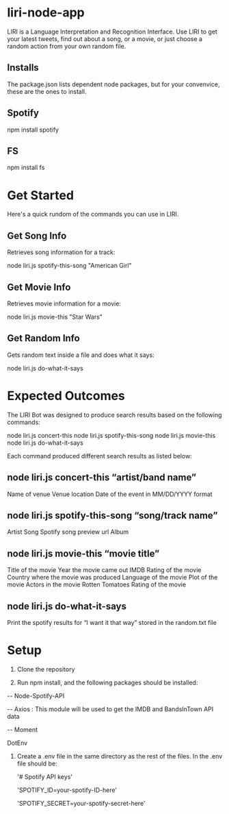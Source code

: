 # liri-node-app

LIRI is a Language Interpretation and Recognition Interface. Use LIRI to get your latest tweets, find out about a song, or a movie, or just choose a random action from your own random file.

## Installs
The package.json lists dependent node packages, but for your convenvice, these are the ones to install.

## Spotify
npm install spotify

## FS
npm install fs

# Get Started
Here's a quick rundom of the commands you can use in LIRI.

## Get Song Info
Retrieves song information for a track:

node liri.js spotify-this-song "American Girl"

## Get Movie Info
Retrieves movie information for a movie:

node liri.js movie-this "Star Wars"

## Get Random Info
Gets random text inside a file and does what it says:

node liri.js do-what-it-says

# Expected Outcomes
The LIRI Bot was designed to produce search results based on the following commands:

node liri.js concert-this
node liri.js spotify-this-song
node liri.js movie-this
node liri.js do-what-it-says

Each command produced different search results as listed below:

## node liri.js concert-this “artist/band name”
Name of venue
Venue location
Date of the event in MM/DD/YYYY format

## node liri.js spotify-this-song “song/track name”
Artist
Song
Spotify song preview url
Album

## node liri.js movie-this “movie title”
Title of the movie
Year the movie came out
IMDB Rating of the movie
Country where the movie was produced
Language of the movie
Plot of the movie
Actors in the movie
Rotten Tomatoes Rating of the movie

## node liri.js do-what-it-says
Print the spotify results for “I want it that way” stored in the random.txt file


# Setup
1) Clone the repository

2) Run npm install, and the following packages should be installed:

-- Node-Spotify-API

-- Axios : This module will be used to get the IMDB and BandsInTown API data

-- Moment

DotEnv
1) Create a .env file in the same directory as the rest of the files. In the .env file should be:

   '# Spotify API keys'

   'SPOTIFY_ID=your-spotify-ID-here'

   'SPOTIFY_SECRET=your-spotify-secret-here'